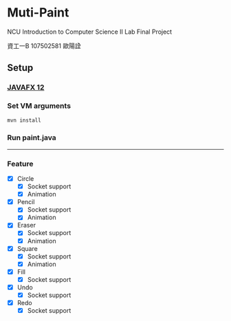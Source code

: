 # Muti-Paint

NCU Introduction to Computer Science Ⅱ Lab Final Project

資工一B 107502581 歐陽詮

## Setup

### [JAVAFX 12](https://openjfx.io/)

### Set  VM arguments

```bash
mvn install
```

### Run paint.java

---

### Feature

- [x] Circle
  - [x] Socket support
  - [x] Animation
- [x] Pencil
  - [x] Socket support
  - [x] Animation
- [x] Eraser
  - [x] Socket support
  - [x] Animation
- [x] Square
  - [x] Socket support
  - [x] Animation
- [x] Fill
  - [x] Socket support
- [x] Undo
  - [x] Socket support
- [x] Redo
  - [x] Socket support
